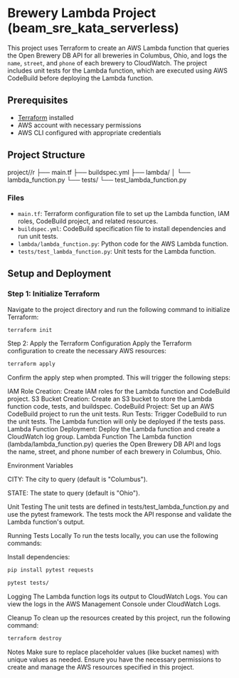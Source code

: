 # Brewery Lambda Project (beam_sre_kata_serverless)

This project uses Terraform to create an AWS Lambda function that queries the Open Brewery DB API for all breweries in Columbus, Ohio, and logs the `name`, `street`, and `phone` of each brewery to CloudWatch. The project includes unit tests for the Lambda function, which are executed using AWS CodeBuild before deploying the Lambda function.

## Prerequisites

- [Terraform](https://www.terraform.io/downloads.html) installed
- AWS account with necessary permissions
- AWS CLI configured with appropriate credentials

## Project Structure

project//r
├── main.tf 
├── buildspec.yml 
├── lambda/ 
│ └── lambda_function.py 
└── tests/ 
└── test_lambda_function.py 

### Files

- `main.tf`: Terraform configuration file to set up the Lambda function, IAM roles, CodeBuild project, and related resources.
- `buildspec.yml`: CodeBuild specification file to install dependencies and run unit tests.
- `lambda/lambda_function.py`: Python code for the AWS Lambda function.
- `tests/test_lambda_function.py`: Unit tests for the Lambda function.

## Setup and Deployment

### Step 1: Initialize Terraform

Navigate to the project directory and run the following command to initialize Terraform:

```bash
terraform init
```
Step 2: Apply the Terraform Configuration
Apply the Terraform configuration to create the necessary AWS resources:

```bash
terraform apply
```

Confirm the apply step when prompted. This will trigger the following steps:

IAM Role Creation: Create IAM roles for the Lambda function and CodeBuild project.
S3 Bucket Creation: Create an S3 bucket to store the Lambda function code, tests, and buildspec.
CodeBuild Project: Set up an AWS CodeBuild project to run the unit tests.
Run Tests: Trigger CodeBuild to run the unit tests. The Lambda function will only be deployed if the tests pass.
Lambda Function Deployment: Deploy the Lambda function and create a CloudWatch log group.
Lambda Function
The Lambda function (lambda/lambda_function.py) queries the Open Brewery DB API and logs the name, street, and phone number of each brewery in Columbus, Ohio.

Environment Variables

CITY: The city to query (default is "Columbus").

STATE: The state to query (default is "Ohio").

Unit Testing
The unit tests are defined in tests/test_lambda_function.py and use the pytest framework. The tests mock the API response and validate the Lambda function's output.

Running Tests Locally
To run the tests locally, you can use the following commands:

Install dependencies:
```bash
pip install pytest requests
```
```bash
pytest tests/
```
Logging
The Lambda function logs its output to CloudWatch Logs. You can view the logs in the AWS Management Console under CloudWatch Logs.

Cleanup
To clean up the resources created by this project, run the following command:
```bash
terraform destroy
```
Notes
Make sure to replace placeholder values (like bucket names) with unique values as needed.
Ensure you have the necessary permissions to create and manage the AWS resources specified in this project.





